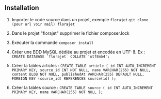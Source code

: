 ## Installation

1. Importer le code source dans un projet, exemple `florajet`
   `git clone (pour url voir mail) florajet`
2. Dans le projet "florajet" supprimer le fichier composer.lock
3. Exécuter la commande `composer install`

4. Créer une BDD MySQL dédiée au projet et encodée en UTF-8. Ex : ``CREATE DATABASE `florajet` COLLATE 'utf8mb4';``
5. Créer la tables articles : `CREATE TABLE article (
   id INT AUTO_INCREMENT PRIMARY KEY,
   source_id INT NOT NULL,
   name VARCHAR(255) NOT NULL,
   content BLOB NOT NULL,
   publishedAt VARCHAR(255) DEFAULT NULL,
   FOREIGN KEY (source_id) REFERENCES source(id)
   );`
6. Créer la tables source : `CREATE TABLE source (
   id INT AUTO_INCREMENT PRIMARY KEY,
   name VARCHAR(255) NOT NULL
   );`
